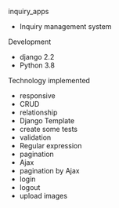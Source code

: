 inquiry_apps
- Inquiry management system


Development
- django 2.2
- Python 3.8


Technology implemented
- responsive
- CRUD
- relationship
- Django Template
- create some tests
- validation
- Regular expression
- pagination
- Ajax
- pagination by Ajax
- login
- logout
- upload images